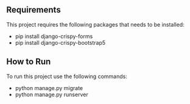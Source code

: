 ## Requirements

This project requires the following packages that needs to be installed:

- pip install django-crispy-forms
- pip install django-crispy-bootstrap5

## How to Run

To run this project use the following commands:

- python manage.py migrate
- python manage.py runserver
